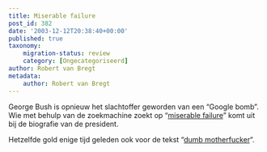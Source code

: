 ```yaml
---
title: Miserable failure
post_id: 382
date: '2003-12-12T20:38:40+00:00'
published: true
taxonomy:
    migration-status: review
    category: [Ongecategoriseerd]
author: Robert van Bregt
metadata:
    author: Robert van Bregt
---
```

George Bush is opnieuw het slachtoffer geworden van een “Google bomb”. Wie met behulp van de zoekmachine zoekt op “[miserable failure](http://www.google.com/search?q=miserable+failure&hl=en&lr=&safe=off)” komt uit bij de biografie van de president.

Hetzelfde gold enige tijd geleden ook voor de tekst “[dumb motherfucker](http://www.google.com/search?q=dumb+motherfucker&hl=en&lr=&safe=off)“.